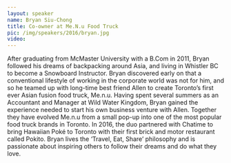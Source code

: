 ```yaml
---
layout: speaker
name: Bryan Siu-Chong
title: Co-owner at Me.N.u Food Truck
pic: /img/speakers/2016/bryan.jpg
video:
---
```


After graduating from McMaster University with a B.Com in 2011, Bryan followed his dreams of backpacking around Asia, and living in Whistler BC to become a Snowboard Instructor. Bryan discovered early on that a conventional lifestyle of working in the corporate world was not for him, and so he teamed up with long-time best friend Allen to create Toronto’s first ever Asian fusion food truck, Me.n.u. Having spent several summers as an Accountant and Manager at Wild Water Kingdom, Bryan gained the experience needed to start his own business venture with Allen. Together they have evolved Me.n.u from a small pop-up into one of the most popular food truck brands in Toronto. In 2016, the duo partnered with Chatime to bring Hawaiian Poké to Toronto with their first brick and motor restaurant called Pokito. Bryan lives the ‘Travel, Eat, Share’ philosophy and is passionate about inspiring others to follow their dreams and do what they love.
